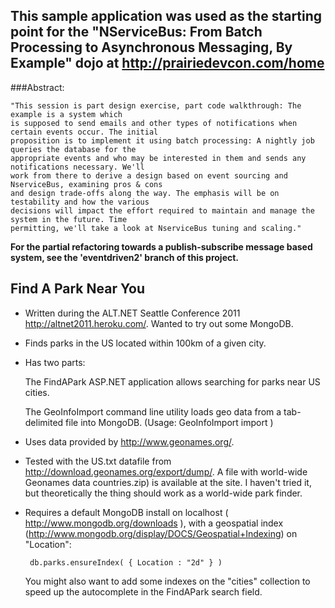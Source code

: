 ## This sample application was used as the starting point for the "NServiceBus: From Batch Processing to Asynchronous Messaging, By Example" dojo at http://prairiedevcon.com/home

###Abstract:

    "This session is part design exercise, part code walkthrough: The example is a system which 
    is supposed to send emails and other types of notifications when certain events occur. The initial 
    proposition is to implement it using batch processing: A nightly job queries the database for the
    appropriate events and who may be interested in them and sends any notifications necessary. We'll 
    work from there to derive a design based on event sourcing and NserviceBus, examining pros & cons
    and design trade-offs along the way. The emphasis will be on testability and how the various
    decisions will impact the effort required to maintain and manage the system in the future. Time 
    permitting, we'll take a look at NserviceBus tuning and scaling."

**For the partial refactoring towards a publish-subscribe message based system, see the 'eventdriven2' branch of this project.**

## Find A Park Near You

* Written during the ALT.NET Seattle Conference 2011 http://altnet2011.heroku.com/. Wanted to try out some MongoDB. 

* Finds parks in the US located within 100km of a given city.

* Has two parts: 

	The FindAPark ASP.NET application allows searching for parks near US cities. 
	
	The GeoInfoImport command line utility loads geo data from a tab-delimited file into MongoDB. 
	(Usage: GeoInfoImport import <filename>)

* Uses data provided by http://www.geonames.org/.

* Tested with the US.txt datafile from http://download.geonames.org/export/dump/. A file with world-wide Geonames data countries.zip) is available at the site. I haven't tried it, but theoretically the thing should work as a world-wide park finder. 

* Requires a default MongoDB install on localhost ( http://www.mongodb.org/downloads ), with a geospatial index (http://www.mongodb.org/display/DOCS/Geospatial+Indexing) on "Location":

       db.parks.ensureIndex( { Location : "2d" } )

  You might also want to add some indexes on the "cities" collection to speed up the autocomplete in the FindAPark search field.

